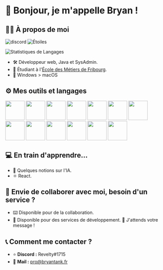 # 👋 Bonjour, je m'appelle Bryan !
## 🧑‍💻 À propos de moi
![discord](https://img.shields.io/static/v1?label=Discord&message=Revelty%231715&color=7289da&style=flat)
![Étoiles](https://img.shields.io/github/stars/ReveltyOnGit?style=social)

![Statistiques de Langages](https://github-readme-stats.vercel.app/api/top-langs/?username=ReveltyOnGit&layout=compact)
 - 🛠️ Développeur web, Java et SysAdmin. 
 - 📖 Étudiant à l'[École des Métiers de Fribourg](https://emf.ch).
 - 🫠 Windows > macOS

## ⚙️ Mes outils et langages
 <img src="https://cdn.jsdelivr.net/gh/devicons/devicon/icons/python/python-original.svg" width="60"/> <img src="https://cdn.jsdelivr.net/gh/devicons/devicon/icons/html5/html5-original.svg" width="60" /> <img src="https://cdn.jsdelivr.net/gh/devicons/devicon/icons/css3/css3-original.svg" width="60" /> <img src="https://cdn.jsdelivr.net/gh/devicons/devicon/icons/javascript/javascript-original.svg" width="60" /> <img src="https://cdn.jsdelivr.net/gh/devicons/devicon/icons/java/java-original.svg" width="60" /> <img src="https://cdn.jsdelivr.net/gh/devicons/devicon/icons/bootstrap/bootstrap-original.svg" width="60" /> <img src="https://cdn.jsdelivr.net/gh/devicons/devicon/icons/nginx/nginx-original.svg" width="60" /> <img src="https://cdn.jsdelivr.net/gh/devicons/devicon/icons/linux/linux-original.svg" width="60" /> <img src="https://cdn.jsdelivr.net/gh/devicons/devicon/icons/php/php-original.svg" width="60" /> <img src="https://cdn.jsdelivr.net/gh/devicons/devicon/icons/figma/figma-original.svg" width="60" /> <img src="https://cdn.jsdelivr.net/gh/devicons/devicon/icons/vscode/vscode-original.svg" width="60" /> <img src="https://cdn.jsdelivr.net/gh/devicons/devicon/icons/mysql/mysql-original.svg" width="60" /> <img src="https://cdn.jsdelivr.net/gh/devicons/devicon/icons/windows8/windows8-original.svg" width="60" />



## 💻 En train d'apprendre...

 - 🤖 Quelques notions sur l'IA.
 - ⚛️ React.

## 🔔 Envie de collaborer avec moi, besoin d'un service ?

 - ⌨️ Disponible pour de la collaboration.
 - 🤑 Disponible pour des services de développement.
📨 J'attends votre message !

## 📞 Comment me contacter ?

 - ⭐ **Discord :** Revelty#1715
 - 📩 **Mail :** pro@bryantank.fr
